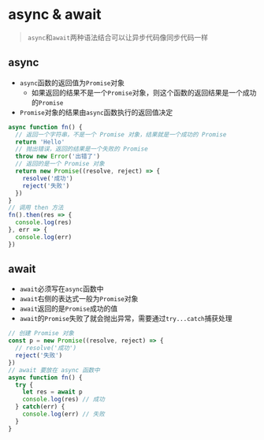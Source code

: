 # async & await

> `async`和`await`两种语法结合可以让异步代码像同步代码一样

## async

- `async`函数的返回值为`Promise`对象
  - 如果返回的结果不是一个`Promise`对象，则这个函数的返回结果是一个成功的`Promise`
- `Promise`对象的结果由`async`函数执行的返回值决定

```javascript
async function fn() {
  // 返回一个字符串，不是一个 Promise 对象，结果就是一个成功的 Promise
  return 'Hello'
  // 抛出错误，返回的结果是一个失败的 Promise
  throw new Error('出错了')
  // 返回的是一个 Promise 对象
  return new Promise((resolve, reject) => {
    resolve('成功')
    reject('失败')
  })
}
// 调用 then 方法
fn().then(res => {
  console.log(res)
}, err => {
  console.log(err)
})
```

## await

- `await`必须写在`async`函数中
- `await`右侧的表达式一般为`Promise`对象
- `await`返回的是`Promise`成功的值
- `await`的`Promise`失败了就会抛出异常，需要通过`try...catch`捕获处理

```javascript
// 创建 Promise 对象
const p = new Promise((resolve, reject) => {
  // resolve('成功')
  reject('失败')
})
// await 要放在 async 函数中
async function fn() {
  try {
    let res = await p
    console.log(res) // 成功
  } catch(err) {
    console.log(err) // 失败
  }
}
```
